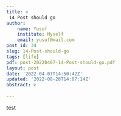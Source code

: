 ```yaml
---
title: >
 14 Post should go
author: 
    name: Yusuf
    institute: Myself
    email: yusuf@mail.com
post_id: 34
slug: 14-Post-should-go
tags: [life]
pdf: post-20220407-14-Post-should-go.pdf
layout: post
date: '2022-04-07T14:50:42Z'
updated: '2022-08-28T14:07:14Z'
abstract: >
 
---
```

test
